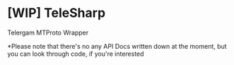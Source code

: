 # [WIP] TeleSharp
Telergam MTProto Wrapper

*Please note that there's no any API Docs written down at the moment, but you can look through code, if you're interested
